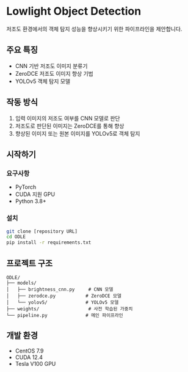 # Lowlight Object Detection

저조도 환경에서의 객체 탐지 성능을 향상시키기 위한 파이프라인을 제안합니다.

## 주요 특징

- CNN 기반 저조도 이미지 분류기
- ZeroDCE 저조도 이미지 향상 기법
- YOLOv5 객체 탐지 모델

## 작동 방식

1. 입력 이미지의 저조도 여부를 CNN 모델로 판단
2. 저조도로 판단된 이미지는 ZeroDCE를 통해 향상
3. 향상된 이미지 또는 원본 이미지를 YOLOv5로 객체 탐지

## 시작하기

### 요구사항
- PyTorch
- CUDA 지원 GPU
- Python 3.8+

### 설치
```bash
git clone [repository URL]
cd ODLE
pip install -r requirements.txt
```

## 프로젝트 구조
```
ODLE/
├── models/
│   ├── brightness_cnn.py     # CNN 모델
│   ├── zerodce.py           # ZeroDCE 모델
│   └── yolov5/              # YOLOv5 모델
├── weights/                  # 사전 학습된 가중치
└── pipeline.py              # 메인 파이프라인
```

## 개발 환경
- CentOS 7.9
- CUDA 12.4
- Tesla V100 GPU
